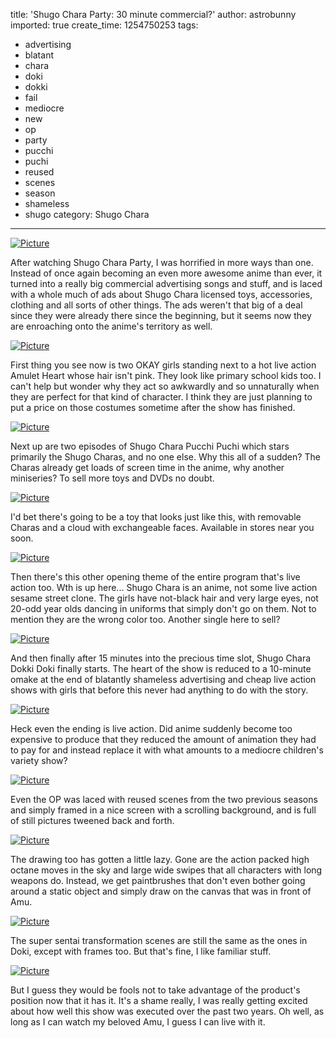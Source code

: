 title: 'Shugo Chara Party: 30 minute commercial?'
author: astrobunny
imported: true
create_time: 1254750253
tags:
- advertising
- blatant
- chara
- doki
- dokki
- fail
- mediocre
- new
- op
- party
- pucchi
- puchi
- reused
- scenes
- season
- shameless
- shugo
category: Shugo Chara
---
 [![](wp-uploads/2009/10/wpid-Shugo-Chara-Party-01-480p_0-500x280.jpg "Picture")](/images/wp-uploads/2009/10/wpid-Shugo-Chara-Party-01-480p_0.jpg)  
  
After watching Shugo Chara Party, I was horrified in more ways than one. Instead of once again becoming an even more awesome anime than ever, it turned into a really big commercial advertising songs and stuff, and is laced with a whole much of ads about Shugo Chara licensed toys, accessories, clothing and all sorts of other things. The ads weren't that big of a deal since they were already there since the beginning, but it seems now they are enroaching onto the anime's territory as well.  
<!--more-->  
 [![](wp-uploads/2009/10/wpid-Shugo-Chara-Party-01-480p_7-500x280.jpg "Picture")](/images/wp-uploads/2009/10/wpid-Shugo-Chara-Party-01-480p_7.jpg)  
  
First thing you see now is two OKAY girls standing next to a hot live action Amulet Heart whose hair isn't pink. They look like primary school kids too. I can't help but wonder why they act so awkwardly and so unnaturally when they are perfect for that kind of character. I think they are just planning to put a price on those costumes sometime after the show has finished.  
  
 [![](wp-uploads/2009/10/wpid-Shugo-Chara-Party-01-480p_8-500x280.jpg "Picture")](/images/wp-uploads/2009/10/wpid-Shugo-Chara-Party-01-480p_8.jpg)  
  
Next up are two episodes of Shugo Chara Pucchi Puchi which stars primarily the Shugo Charas, and no one else. Why this all of a sudden? The Charas already get loads of screen time in the anime, why another miniseries? To sell more toys and DVDs no doubt.  
  
 [![](wp-uploads/2009/10/wpid-Shugo-Chara-Party-01-480p_12-500x280.jpg "Picture")](/images/wp-uploads/2009/10/wpid-Shugo-Chara-Party-01-480p_12.jpg)  
  
I'd bet there's going to be a toy that looks just like this, with removable Charas and a cloud with exchangeable faces. Available in stores near you soon.  
  
 [![](wp-uploads/2009/10/wpid-Shugo-Chara-Party-01-480p_15-500x280.jpg "Picture")](/images/wp-uploads/2009/10/wpid-Shugo-Chara-Party-01-480p_15.jpg)  
  
Then there's this other opening theme of the entire program that's live action too. Wth is up here... Shugo Chara is an anime, not some live action sesame street clone. The girls have not-black hair and very large eyes, not 20-odd year olds dancing in uniforms that simply don't go on them. Not to mention they are the wrong color too. Another single here to sell?  
  
 [![](wp-uploads/2009/10/wpid-Shugo-Chara-Party-01-480p_13-500x280.jpg "Picture")](/images/wp-uploads/2009/10/wpid-Shugo-Chara-Party-01-480p_13.jpg)  
  
And then finally after 15 minutes into the precious time slot, Shugo Chara Dokki Doki finally starts. The heart of the show is reduced to a 10-minute omake at the end of blatantly shameless advertising and cheap live action shows with girls that before this never had anything to do with the story.  
  
 [![](wp-uploads/2009/10/wpid-Shugo-Chara-Party-01-480p_17-500x280.jpg "Picture")](/images/wp-uploads/2009/10/wpid-Shugo-Chara-Party-01-480p_17.jpg)  
  
Heck even the ending is live action. Did anime suddenly become too expensive to produce that they reduced the amount of animation they had to pay for and instead replace it with what amounts to a mediocre children's variety show?  
  
 [![](wp-uploads/2009/10/wpid-Shugo-Chara-Party-01-480p_18-500x280.jpg "Picture")](/images/wp-uploads/2009/10/wpid-Shugo-Chara-Party-01-480p_18.jpg)  
  
Even the OP was laced with reused scenes from the two previous seasons and simply framed in a nice screen with a scrolling background, and is full of still pictures tweened back and forth.  
  
 [![](wp-uploads/2009/10/wpid-Shugo-Chara-Party-01-480p_19-500x280.jpg "Picture")](/images/wp-uploads/2009/10/wpid-Shugo-Chara-Party-01-480p_19.jpg)  
  
The drawing too has gotten a little lazy. Gone are the action packed high octane moves in the sky and large wide swipes that all characters with long weapons do. Instead, we get paintbrushes that don't even bother going around a static object and simply draw on the canvas that was in front of Amu.  
  
 [![](wp-uploads/2009/10/wpid-Shugo-Chara-Party-01-480p_20-500x280.jpg "Picture")](/images/wp-uploads/2009/10/wpid-Shugo-Chara-Party-01-480p_20.jpg)  
  
The super sentai transformation scenes are still the same as the ones in Doki, except with frames too. But that's fine, I like familiar stuff.  
  
 [![](wp-uploads/2009/10/wpid-Shugo-Chara-Party-01-480p_14-500x280.jpg "Picture")](/images/wp-uploads/2009/10/wpid-Shugo-Chara-Party-01-480p_14.jpg)  
  
But I guess they would be fools not to take advantage of the product's position now that it has it. It's a shame really, I was really getting excited about how well this show was executed over the past two years. Oh well, as long as I can watch my beloved Amu, I guess I can live with it.